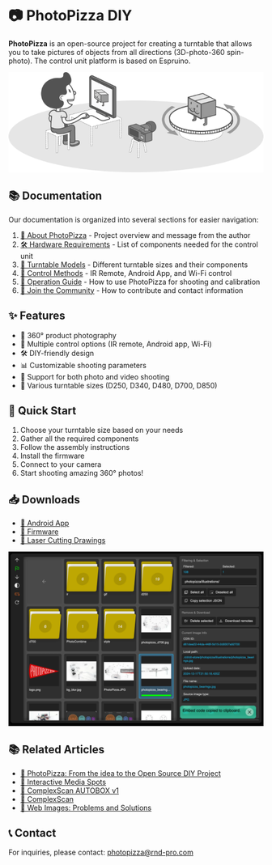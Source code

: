 # 📷 PhotoPizza DIY

**PhotoPizza** is an open-source project for creating a turntable that allows you to take pictures of objects from all directions (3D-photo-360 spin-photo). The control unit platform is based on Espruino.

![PhotoPizza Turntable](docs/pic/PhotoPizza_01.png)

## 📚 Documentation

Our documentation is organized into several sections for easier navigation:

1. [📢 About PhotoPizza](docs/01-about.md) - Project overview and message from the author
2. [🛠️ Hardware Requirements](docs/02-hardware.md) - List of components needed for the control unit
3. [🔄 Turntable Models](docs/03-turntable-models.md) - Different turntable sizes and their components
4. [📱 Control Methods](docs/04-control-methods.md) - IR Remote, Android App, and Wi-Fi control
5. [📸 Operation Guide](docs/05-operation-guide.md) - How to use PhotoPizza for shooting and calibration
6. [🌟 Join the Community](docs/06-community.md) - How to contribute and contact information

## ✨ Features

- 🔄 360° product photography
- 📱 Multiple control options (IR remote, Android app, Wi-Fi)
- 🛠️ DIY-friendly design
- 📊 Customizable shooting parameters
- 🎥 Support for both photo and video shooting
- 📐 Various turntable sizes (D250, D340, D480, D700, D850)

## 🚀 Quick Start

1. Choose your turntable size based on your needs
2. Gather all the required components
3. Follow the assembly instructions
4. Install the firmware
5. Connect to your camera
6. Start shooting amazing 360° photos!

## 📥 Downloads

- [📱 Android App](https://github.com/PhotoPizza/remote/blob/master/PhotoPizza.apk)
- [💾 Firmware](Firmware_for_D340_D480_D700/)
- [📐 Laser Cutting Drawings](Drawings_for_laser_cutting/)

![PhotoPizza in action](docs/pic/4096.webp)

## 📚 Related Articles

- [📝 PhotoPizza: From the idea to the Open Source DIY Project](https://rnd-pro.com/pulse/PhotoPizza/)
- [📝 Interactive Media Spots](https://rnd-pro.com/pulse/interactive-media-spots/)
- [📝 ComplexScan AUTOBOX v1](https://rnd-pro.com/pulse/ComplexScan_AUTOBOX_v1/)
- [📝 ComplexScan](https://rnd-pro.com/pulse/ComplexScan/)
- [📝 Web Images: Problems and Solutions](https://rnd-pro.com/pulse/web-images-problem/)

## 📞 Contact

For inquiries, please contact: photopizza@rnd-pro.com
